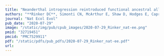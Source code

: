 ```yaml
---
title: "Neanderthal introgression reintroduced functional ancestral alleles lost in Eurasian populations"
authors: "**Rinker DC**, Simonti CN, McArthur E, Shaw D, Hodges E, Capra JA."
journal: "Nat Ecol Evol"
pub_date: "2020-07-29"
image: "/static/img/pub/cpub_images/2020-07-29_Rinker_nat-ee.png"
pmid: "32719451"
pmcid: "PMC7529911"
pdf: "/static/pdfs/pub_pdfs/2020-07-29_Rinker_nat-ee.pdf"
url: 
---
```

